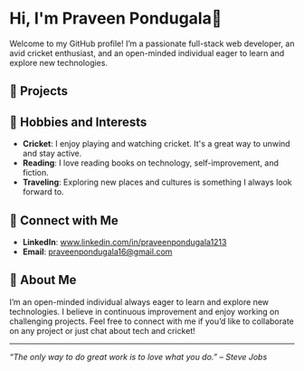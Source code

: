 # Hi, I'm Praveen Pondugala👋

Welcome to my GitHub profile! I’m a passionate full-stack web developer, an avid cricket enthusiast, and an open-minded individual eager to learn and explore new technologies.

## 🔭 Projects



## 🌱 Hobbies and Interests

- **Cricket**: I enjoy playing and watching cricket. It's a great way to unwind and stay active.
- **Reading**: I love reading books on technology, self-improvement, and fiction.
- **Traveling**: Exploring new places and cultures is something I always look forward to.

## 🤝 Connect with Me

- **LinkedIn**: www.linkedin.com/in/praveenpondugala1213
- **Email**: praveenpondugala16@gmail.com

## 🤗 About Me

I’m an open-minded individual always eager to learn and explore new technologies. I believe in continuous improvement and enjoy working on challenging projects. Feel free to connect with me if you’d like to collaborate on any project or just chat about tech and cricket!

---

_“The only way to do great work is to love what you do.” – Steve Jobs_


